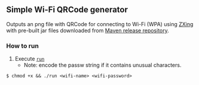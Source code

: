 ## Simple Wi-Fi QRCode generator
Outputs an png file with QRCode for connecting to Wi-Fi (WPA) using [ZXing](https://github.com/zxing/zxing) with pre-built jar files downloaded from [Maven release repository](https://repo1.maven.org/maven2/com/google/zxing/).

### How to run
1. Execute [`run`](run)
   - Note: encode the passw string if it contains unusual characters.
```
$ chmod +x && ./run <wifi-name> <wifi-password>
```
